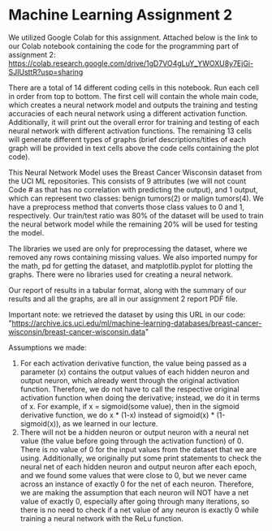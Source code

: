 # Machine Learning Assignment 2
We utilized Google Colab for this assignment. Attached below is the link to our Colab notebook containing the code for the programming part of assignment 2:
https://colab.research.google.com/drive/1gD7VO4gLuY_YWOXU8y7EjGi-SJIUsttR?usp=sharing

There are a total of 14 different coding cells in this notebook. Run each cell in order from top to bottom. The first cell will contain the whole main code, which creates a neural network model and outputs the training and testing accuracies of each neural network using a different activation function. Additionally, it will print out the overall error for training and testing of each neural network with different activation functions. The remaining 13 cells will generate different types of graphs (brief descriptions/titles of each graph will be provided in text cells above the code cells containing the plot code).

This Neural Network Model uses the Breast Cancer Wisconsin dataset from the UCI ML repositories. This consists of 9 attributes (we will not count Code # as that has no correlation with predicting the output), and 1 output, which can represent two classes: benign tumors(2) or malign tumors(4). We have a preprocess method that converts those class values to 0 and 1, respectively. Our train/test ratio was 80% of the dataset will be used to train the neural betwork model while the remaining 20% will be used for testing the model.

The libraries we used are only for preprocessing the dataset, where we removed any rows containing missing values. We also imported numpy for the math, pd for getting the dataset, and matplotlib.pyplot for plotting the graphs. There were no libraries used for creating a neural network.

Our report of results in a tabular format, along with the summary of our results and all the graphs, are all in our assignment 2 report PDF file.

Important note: we retrieved the dataset by using this URL in our code: "https://archive.ics.uci.edu/ml/machine-learning-databases/breast-cancer-wisconsin/breast-cancer-wisconsin.data"

Assumptions we made: 
1. For each activation derivative function, the value being passed as a parameter (x) contains the output values of each hidden neuron and output neuron, which already went through the original activation function. Therefore, we do not have to call the respective original activation function when doing the derivative; instead, we do it in terms of x. For example, if x = sigmoid(some value), then in the sigmoid derivative function, we do x * (1-x) instead of sigmoid(x) * (1-sigmoid(x)), as we learned in our lecture.
2. There will not be a hidden neuron or output neuron with a neural net value (the value before going through the activation function) of 0. There is no value of 0 for the input values from the dataset that we are using. Additionally, we originally put some print statements to check the neural net of each hidden neuron and output neuron after each epoch, and we found some values that were close to 0, but we never came across an instance of exactly 0 for the net of each neuron. Therefore, we are making the assumption that each neuron will NOT have a net value of exactly 0, especially after going through many iterations, so there is no need to check if a net value of any neuron is exactly 0 while training a neural network with the ReLu function.

